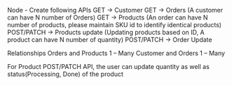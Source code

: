 Node - Create following APIs
GET -> Customer GET -> Orders (A customer can have N number of Orders) GET -> Products (An order can have N number of products, please maintain SKU id to identify identical products)
POST/PATCH -> Products update (Updating products based on ID, A product can have N number of quantity) POST/PATCH -> Order Update

Relationships
Orders and Products 1 – Many
Customer and Orders 1 – Many

For Product POST/PATCH API, the user can update quantity as well as status(Processing, Done) of the product
